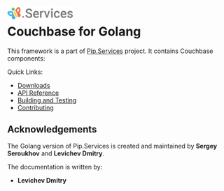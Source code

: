 # <img src="https://github.com/pip-services/pip-services/raw/master/design/Logo.png" alt="Pip.Services Logo" style="max-width:30%"> <br/> Couchbase for Golang

This framework is a part of [Pip.Services](https://github.com/pip-services/pip-services) project.
It contains Couchbase components: 

Quick Links:

* [Downloads](https://github.com/pip-services3-go/pip-services3-couchbase-go/blob/master/docs/Downloads.md)
* [API Reference](https://godoc.org/github.com/pip-services3-go/pip-services3-couchbase-go/)
* [Building and Testing](https://github.com/pip-services3-go/pip-services3-couchbase-go/blob/master/docs/Development.md)
* [Contributing](https://github.com/pip-services3-go/pip-services3-couchbase-go/blob/master/docs/Development.md#contrib)

## Acknowledgements

The Golang version of Pip.Services is created and maintained by **Sergey Seroukhov** and **Levichev Dmitry**.

The documentation is written by:
- **Levichev Dmitry**